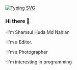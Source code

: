 
[![Typing SVG](https://readme-typing-svg.demolab.com?font=Comfortaa&size=26&pause=1000&width=435&lines=Tatakai+Tatakai++.+.+.+)](https://git.io/typing-svg)


### Hi there 👋

-I'm Shamsul Huda Md Nahian

-I'm a Editor.

-I'm a Photographer

-I'm interesting in programming 



